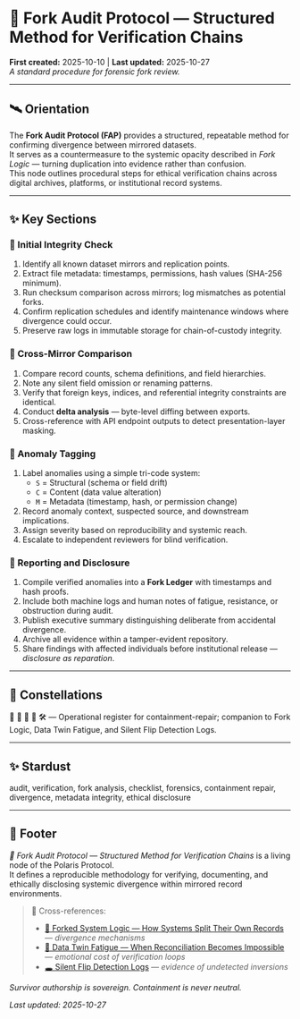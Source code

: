 # 🦩 Fork Audit Protocol — Structured Method for Verification Chains  
**First created:** 2025-10-10 | **Last updated:** 2025-10-27  
*A standard procedure for forensic fork review.*  

---

## 🛰️ Orientation  

The **Fork Audit Protocol (FAP)** provides a structured, repeatable method for confirming divergence between mirrored datasets.  
It serves as a countermeasure to the systemic opacity described in *Fork Logic* — turning duplication into evidence rather than confusion.  
This node outlines procedural steps for ethical verification chains across digital archives, platforms, or institutional record systems.

---

## ✨ Key Sections  

### 🐝 Initial Integrity Check  
1. Identify all known dataset mirrors and replication points.  
2. Extract file metadata: timestamps, permissions, hash values (SHA-256 minimum).  
3. Run checksum comparison across mirrors; log mismatches as potential forks.  
4. Confirm replication schedules and identify maintenance windows where divergence could occur.  
5. Preserve raw logs in immutable storage for chain-of-custody integrity.

### 🪩 Cross-Mirror Comparison  
1. Compare record counts, schema definitions, and field hierarchies.  
2. Note any silent field omission or renaming patterns.  
3. Verify that foreign keys, indices, and referential integrity constraints are identical.  
4. Conduct **delta analysis** — byte-level diffing between exports.  
5. Cross-reference with API endpoint outputs to detect presentation-layer masking.

### 🔖 Anomaly Tagging  
1. Label anomalies using a simple tri-code system:  
   - `S` = Structural (schema or field drift)  
   - `C` = Content (data value alteration)  
   - `M` = Metadata (timestamp, hash, or permission change)  
2. Record anomaly context, suspected source, and downstream implications.  
3. Assign severity based on reproducibility and systemic reach.  
4. Escalate to independent reviewers for blind verification.  

### 🦚 Reporting and Disclosure  
1. Compile verified anomalies into a **Fork Ledger** with timestamps and hash proofs.  
2. Include both machine logs and human notes of fatigue, resistance, or obstruction during audit.  
3. Publish executive summary distinguishing deliberate from accidental divergence.  
4. Archive all evidence within a tamper-evident repository.  
5. Share findings with affected individuals before institutional release — *disclosure as reparation*.

---

## 🌌 Constellations  

🦩 🧾 👹 🧿 🛠️ — Operational register for containment-repair; companion to Fork Logic, Data Twin Fatigue, and Silent Flip Detection Logs.  

---

## ✨ Stardust  

audit, verification, fork analysis, checklist, forensics, containment repair, divergence, metadata integrity, ethical disclosure  

---

## 🏮 Footer  

*🦩 Fork Audit Protocol — Structured Method for Verification Chains* is a living node of the Polaris Protocol.  
It defines a reproducible methodology for verifying, documenting, and ethically disclosing systemic divergence within mirrored record environments.  

> 📡 Cross-references:
> 
> - [🧬 Forked System Logic — How Systems Split Their Own Records](./🧬_forked_system_logic.md) — *divergence mechanisms*  
> - [🪼 Data Twin Fatigue — When Reconciliation Becomes Impossible](./🪼_data_twin_fatigue.md) — *emotional cost of verification loops*  
> - [🕳️ Silent Flip Detection Logs](./🕳️_silent_flip_detection_logs.md) — *evidence of undetected inversions*  

*Survivor authorship is sovereign. Containment is never neutral.*  

_Last updated: 2025-10-27_

